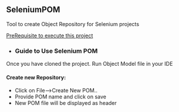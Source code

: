 ## SeleniumPOM
Tool to create Object Repository for Selenium projects

[PreRequisite to execute this project](./PreRequisite.md)

* ### Guide to Use Selenium POM
Once you have cloned the project. Run Object Model file in your IDE

#### Create new Repository:
* Click on File-->Create New POM..
* Provide POM name and click on save
* New POM file will be displayed as header

